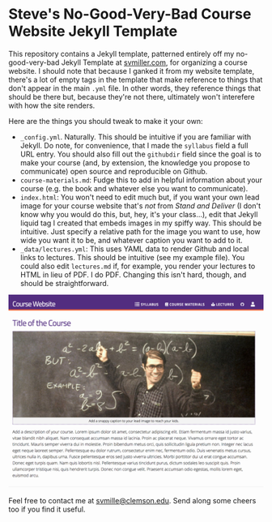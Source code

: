 Steve's No-Good-Very-Bad Course Website Jekyll Template
=======================================================

This repository contains a Jekyll template, patterned entirely off my no-good-very-bad Jekyll Template at [svmiller.com](http://svmiller.com), for organizing a course website. I should note that because I ganked it from my website template, there's a lot of empty tags in the template that make reference to things that don't appear in the main `.yml` file. In other words, they reference things that should be there but, because they're not there, ultimately won't interefere with how the site renders.

Here are the things you should tweak to make it your own:

- `_config.yml`. Naturally. This should be intuitive if you are familiar with Jekyll. Do note, for convenience, that I made the `syllabus` field a full URL entry. You should also fill out the `githubdir` field since the goal is to make your course (and, by extension, the knowledge you propose to communicate) open source and reproducible on Github.
- `course-materials.md`: Fudge this to add in helpful information about your course (e.g. the book and whatever else you want to communicate).
- `index.html`: You won't need to edit much but, if you want your own lead image for your course website that's *not* from *Stand and Deliver* (I don't know why you would do this, but, hey, it's your class...), edit that Jekyll liquid tag I created that embeds images in my spiffy way. This should be intuitive. Just specify a relative path for the image you want to use, how wide you want it to be, and whatever caption you want to add to it.
- `_data/lectures.yml`: This uses YAML data to render Github and local links to lectures. This should be intuitive (see my example file). You could also edit `lectures.md` if, for example, you render your lectures to HTML in lieu of PDF. I do PDF. Changing this isn't hard, though, and should be straightforward.

![Snapshot](_images/snapshot.png)

Feel free to contact me at svmille@clemson.edu. Send along some cheers too if you find it useful.